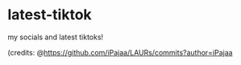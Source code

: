 # latest-tiktok
my socials and latest tiktoks!


(credits: @https://github.com/iPajaa/LAURs/commits?author=iPajaa
